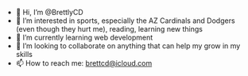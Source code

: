 - 👋 Hi, I’m @BrettlyCD
- 👀 I’m interested in sports, especially the AZ Cardinals and Dodgers (even though they hurt me), reading, learning new things
- 🌱 I’m currently learning web development
- 💞️ I’m looking to collaborate on anything that can help my grow in my skills
- 📫 How to reach me: brettcd@icloud.com

<!---
BrettlyCD/BrettlyCD is a ✨ special ✨ repository because its `README.md` (this file) appears on your GitHub profile.
You can click the Preview link to take a look at your changes.
--->
